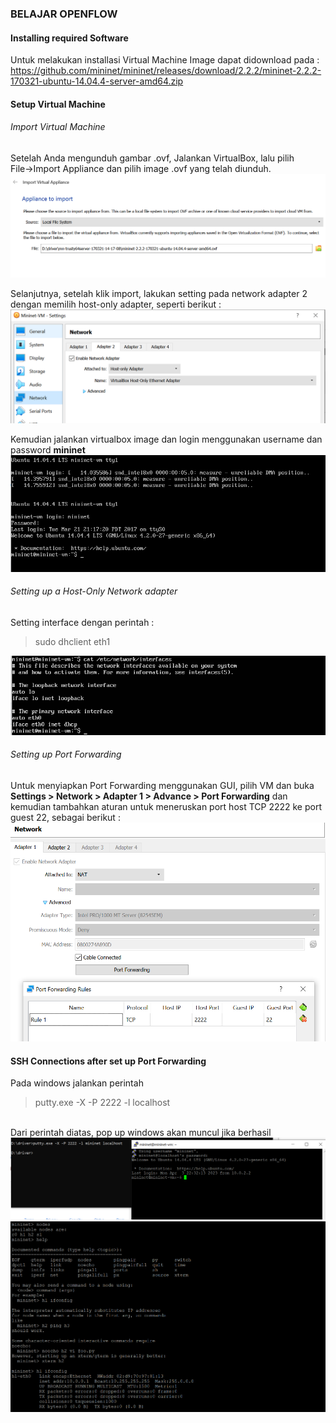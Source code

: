 ### BELAJAR OPENFLOW</br>

#### Installing required Software</br>
Untuk melakukan installasi Virtual Machine Image dapat didownload pada : </br>
https://github.com/mininet/mininet/releases/download/2.2.2/mininet-2.2.2-170321-ubuntu-14.04.4-server-amd64.zip </br>

#### Setup Virtual Machine</br>

###### Import Virtual Machine</br>
Setelah Anda mengunduh gambar .ovf, Jalankan VirtualBox, lalu pilih </br>
File->Import Appliance dan pilih image .ovf yang telah diunduh.</br>
<img src="https://github.com/tritutur/tekn-cloud-computing/blob/main/minggu-04/openflow-1.png"/></br>

Selanjutnya, setelah klik import, lakukan setting pada network adapter 2 dengan memilih host-only adapter, seperti berikut :</br>
<img src="https://github.com/tritutur/tekn-cloud-computing/blob/main/minggu-04/openflow-2.png"/></br>

Kemudian jalankan virtualbox image dan login menggunakan username dan password **mininet**</br>
<img src="https://github.com/tritutur/tekn-cloud-computing/blob/main/minggu-04/openflow-3.png"/></br>

###### Setting up a Host-Only Network adapter</br>
Setting interface dengan perintah :</br>
<blockquote>sudo dhclient eth1</blockquote>
<img src="https://github.com/tritutur/tekn-cloud-computing/blob/main/minggu-04/openflow-4.png"/></br>

###### Setting up Port Forwarding</br>
Untuk menyiapkan Port Forwarding menggunakan GUI, pilih VM dan buka</br>
**Settings > Network > Adapter 1 > Advance > Port Forwarding** </ber>
dan kemudian tambahkan aturan untuk meneruskan port host TCP 2222 ke port guest 22, sebagai berikut :</br>
<img src="https://github.com/tritutur/tekn-cloud-computing/blob/main/minggu-04/openflow-5.png"/></br>

#### SSH Connections after set up Port Forwarding</br>
Pada windows jalankan perintah </br>
<blockquote> putty.exe -X -P 2222 -l <user name> localhost</blockquote></br>
Dari perintah diatas, pop up windows akan muncul jika berhasil</br>
<img src="https://github.com/tritutur/tekn-cloud-computing/blob/main/minggu-04/openflow-6.png"/></br>
<img src="https://github.com/tritutur/tekn-cloud-computing/blob/main/minggu-04/openflow-7.png"/></br>

